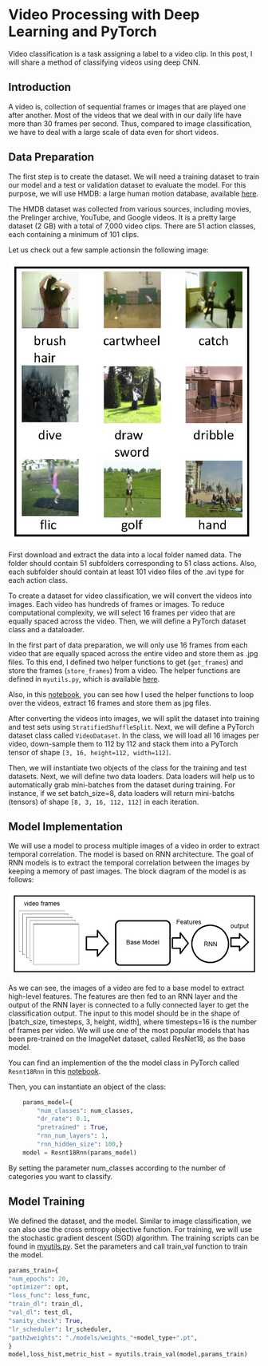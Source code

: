 # Video Processing with Deep Learning and PyTorch

Video classification is a task assigning a label to a video clip. In this post, I will share a method of classifying videos using deep CNN.


## Introduction
A video is, collection of sequential frames or images that are played one after another. Most of the videos that we deal with in our daily life have
more than 30 frames per second. Thus, compared to image classification, we have to deal with a large scale of data even for short videos.


## Data Preparation
The first step is to create the dataset. We will need a training dataset to train our
model and a test or validation dataset to evaluate the model. For this purpose, we will use
HMDB: a large human motion database, available [here](https://serre-lab.clps.brown.edu/resource/hmdb-a-large-human-motion-database/#overview). 

The HMDB dataset was collected from various sources, including movies, the Prelinger
archive, YouTube, and Google videos. It is a pretty large dataset (2 GB) with a total of 7,000
video clips. There are 51 action classes, each containing a minimum of 101 clips.

Let us check out a few sample actionsin the following image:

![sample collection](/images/vidclass/samplevid.png)

First download and extract the data into a local folder named data. The folder should
contain 51 subfolders corresponding to 51 class actions. Also, each subfolder should contain
at least 101 video files of the .avi type for each action class. 


To create a dataset for video classification, we will convert the videos into images. Each
video has hundreds of frames or images. To reduce computational complexity, we will select 16 frames per video that are equally
spaced across the video. Then, we will define a PyTorch dataset class and a dataloader.


In the first part of data preparation, we will only use 16 frames from each video that are equally spaced across
the entire video and store them as .jpg files. To this end, I defined two helper functions to get (```get_frames```) and store the frames (```store_frames```) from a video. The helper functions are defined in ```myutils.py```, which is available [here](https://github.com/PacktPublishing/PyTorch-Computer-Vision-Cookbook/blob/master/Chapter10/myutils.py).

Also, in this [notebook](https://github.com/PacktPublishing/PyTorch-Computer-Vision-Cookbook/blob/master/Chapter10/prepare_data.ipynb), you can see how I used the helper functions to loop over the videos, extract 16 frames and store them as jpg files.

After converting the videos into images, we will split the dataset into training and test sets using ```StratifiedShuffleSplit```. Next, we will define a PyTorch dataset class called ```VideoDataset```. In the class, we will load all 16 images per video, down-sample them to 112 by 112 and stack them into a PyTorch tensor of shape ```[3, 16, height=112, width=112]```.

Then, we will instantiate two objects of the class for the training and test datasets. Next, we will define two data loaders. Data loaders will help us to automatically 
grab mini-batches from the dataset during training. For instance, if we set batch_size=8, data loaders will return mini-batchs (tensors) of shape ```[8, 3, 16, 112, 112]``` in each iteration.



## Model Implementation
We will use a model to process multiple images of a video in order
to extract temporal correlation. The model is based on RNN architecture. The goal of RNN models is to extract the
temporal correlation between the images by keeping a memory of past images. The block
diagram of the model is as follows:

![rnn model](/images/vidclass/rnnmodel.png)

As we can see, the images of a video are fed to a base model to extract high-level features.
The features are then fed to an RNN layer and the output of the RNN layer is connected to
a fully connected layer to get the classification output. The input to this model should be in
the shape of [batch_size, timesteps, 3, height, width], where timesteps=16 is
the number of frames per video. We will use one of the most popular models that has been
pre-trained on the ImageNet dataset, called ResNet18, as the base model.

You can find an implemention of the the model class in PyTorch called ```Resnt18Rnn``` in this [notebook](https://github.com/PacktPublishing/PyTorch-Computer-Vision-Cookbook/blob/master/Chapter10/Chapter10.ipynb).

Then, you can instantiate an object of the class:

```python
    params_model={
        "num_classes": num_classes,
        "dr_rate": 0.1,
        "pretrained" : True,
        "rnn_num_layers": 1,
        "rnn_hidden_size": 100,}
    model = Resnt18Rnn(params_model)      
```

By setting the parameter num_classes according to the number of categories you want to classify.



## Model Training

We defined the dataset, and the model. Similar to image classification, we can also use the cross entropy objective function. For training, we will
use the stochastic gradient descent (SGD) algorithm. The training scripts can be found in [myutils.py](https://github.com/PacktPublishing/PyTorch-Computer-Vision-Cookbook/blob/master/Chapter10/myutils.py). Set the parameters and call train_val function to train the model.

```python
params_train={
"num_epochs": 20,
"optimizer": opt,
"loss_func": loss_func,
"train_dl": train_dl,
"val_dl": test_dl,
"sanity_check": True,
"lr_scheduler": lr_scheduler,
"path2weights": "./models/weights_"+model_type+".pt",
}
model,loss_hist,metric_hist = myutils.train_val(model,params_train)
```

























